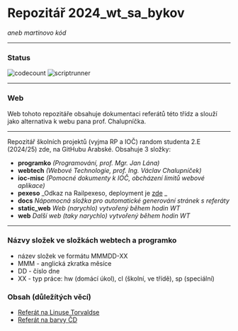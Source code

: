 # Repozitář 2024_wt_sa_bykov
_aneb martinovo kód_

***

### Status

![codecount](https://github.com/gyarab/2024_wt_sa_bykov/actions/workflows/codecount.yaml/badge.svg)
![scriptrunner](https://github.com/gyarab/2024_wt_sa_bykov/actions/workflows/scriptrunner.yaml/badge.svg)

***

### Web
Web tohoto repozitáře obsahuje dokumentaci referátů této třídz a slouží jako alternativa k webu pana prof. Chalupníčka.

***

Repozitář školních projektů (vyjma RP a IOČ) random studenta 2.E (2024/25) zde, na GitHubu Arabské.
Obsahuje 3 složky:
- **programko** _(Programování, prof. Mgr. Jan Lána)_
- **webtech** _(Webové Technologie, prof. Ing. Václav Chalupníček)_
- **ioc-misc** _(Pomocné dokumenty k IOČ, obcházení limitů webové aplikace)_
- **pexeso** _Odkaz na Railpexeso, deployment je [zde](https://megapolisplayer.github.io/game/railpexeso/) _
- **docs** _Nápomocná složka pro automatické generování stránek s referáty_
- **static_web** _Web (narychlo) vytvořený během hodin WT_
- **web** _Další web (taky narychlo) vytvořený během hodin WT_

***

### Názvy složek ve složkách webtech a programko
- název složek ve formátu MMMDD-XX
- MMM - anglická zkratka měsíce
- DD - číslo dne
- XX - typ práce: hw (domácí úkol), cl (školní, ve třídě), sp (speciální)

### Obsah (důležítých věcí)
- [Referát na Linuse Torvaldse](https://github.com/gyarab/2024_wt_sa_bykov/blob/main/webtech/13sep-hw/LINUSTORVALDS.md)
- [Referát na barvy ČD](https://github.com/gyarab/2024_wt_sa_bykov/blob/main/webtech/20sep-hw/COLOR.md)
